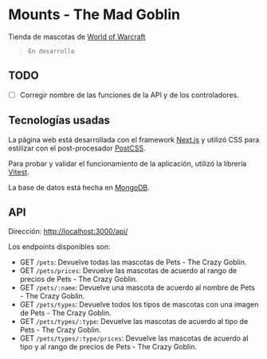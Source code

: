 # Mounts - The Mad Goblin

Tienda de mascotas de [World of Warcraft](https://worldofwarcraft.blizzard.com/es-es/)

> `En desarrollo`

## TODO

- [ ] Corregir nombre de las funciones de la API y de los controladores.

## Tecnologías usadas

La página web está desarrollada con el framework [Next.js](https://nextjs.org) y utilizó CSS para estilizar con el post-procesador [PostCSS](https://postcss.org).

Para probar y validar el funcionamiento de la aplicación, utilizó la librería [Vitest](https://vitest.dev).

La base de datos está hecha en [MongoDB](https://www.mongodb.com).

## API

Dirección: [http://localhost:3000/api/](http://localhost:3000/api/)

Los endpoints disponibles son:

- GET `/pets`: Devuelve todas las mascotas de Pets - The Crazy Goblin.
- GET `/pets/prices`: Devuelve las mascotas de acuerdo al rango de precios de Pets - The Crazy Goblin.
- GET `/pets/:name`: Devuelve una mascota de acuerdo al nombre de Pets - The Crazy Goblin.
- GET `/pets/types`: Devuelve todos los tipos de mascotas con una imagen de Pets - The Crazy Goblin.
- GET `/pets/types/:type`: Devuelve las mascotas de acuerdo al tipo de Pets - The Crazy Goblin.
- GET `/pets/types/:type/prices`: Devuelve las mascotas de acuerdo al tipo y al rango de precios de Pets - The Crazy Goblin.
